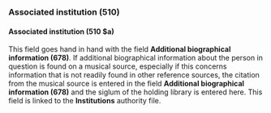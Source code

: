 ### Associated institution (510)

#### Associated institution (510 $a)

This field goes hand in hand with the field **Additional biographical information (678)**. If additional biographical information about the person in question is found on a musical source, especially if this concerns information that is not readily found in other reference sources, the citation from the musical source is entered in the field **Additional biographical information (678)** and the siglum of the holding library is entered here. This field is linked to the **Institutions** authority file.
